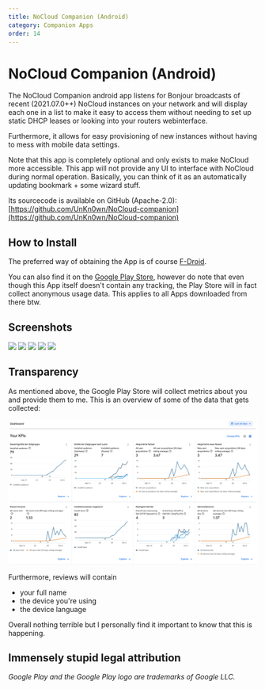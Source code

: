 ```yaml
---
title: NoCloud Companion (Android)
category: Companion Apps
order: 14
---
```

# NoCloud Companion (Android)

The NoCloud Companion android app listens for Bonjour broadcasts of recent (2021.07.0++) NoCloud instances on your network
and will display each one in a list to make it easy to access them without needing to set up
static DHCP leases or looking into your routers webinterface.

Furthermore, it allows for easy provisioning of new instances without having to mess with mobile data settings.

Note that this app is completely optional and only exists to make NoCloud more accessible.
This app will not provide any UI to interface with NoCloud during normal operation.
Basically, you can think of it as an automatically updating bookmark + some wizard stuff.

Its sourcecode is available on GitHub (Apache-2.0): [https://github.com/UnKn0wn/NoCloud-companion](https://github.com/UnKn0wn/NoCloud-companion)

## How to Install

The preferred way of obtaining the App is of course [F-Droid](https://f-droid.org/repository/browse/?fdid=cloud.NoCloud.companion).

You can also find it on the [Google Play Store](https://play.google.com/store/apps/details?id=cloud.NoCloud.companion), however do note that even though this App itself doesn't contain any tracking,
the Play Store will in fact collect anonymous usage data. This applies to all Apps downloaded from there btw.

## Screenshots

[<img src="https://github.com/UnKn0wn/NoCloud-companion/raw/master/fastlane/metadata/android/en-US/images/phoneScreenshots/screenshot-01.png" width=250>](https://github.com/UnKn0wn/NoCloud-companion/raw/master/fastlane/metadata/android/en-US/images/phoneScreenshots/screenshot-01.png)
[<img src="https://github.com/UnKn0wn/NoCloud-companion/raw/master/fastlane/metadata/android/en-US/images/phoneScreenshots/screenshot-02.png" width=250>](https://github.com/UnKn0wn/NoCloud-companion/raw/master/fastlane/metadata/android/en-US/images/phoneScreenshots/screenshot-02.png)
[<img src="https://github.com/UnKn0wn/NoCloud-companion/raw/master/fastlane/metadata/android/en-US/images/phoneScreenshots/screenshot-03.png" width=250>](https://github.com/UnKn0wn/NoCloud-companion/raw/master/fastlane/metadata/android/en-US/images/phoneScreenshots/screenshot-03.png)
[<img src="https://github.com/UnKn0wn/NoCloud-companion/raw/master/fastlane/metadata/android/en-US/images/phoneScreenshots/screenshot-04.png" width=250>](https://github.com/UnKn0wn/NoCloud-companion/raw/master/fastlane/metadata/android/en-US/images/phoneScreenshots/screenshot-04.png)
[<img src="https://github.com/UnKn0wn/NoCloud-companion/raw/master/fastlane/metadata/android/en-US/images/phoneScreenshots/screenshot-05.png" width=250>](https://github.com/UnKn0wn/NoCloud-companion/raw/master/fastlane/metadata/android/en-US/images/phoneScreenshots/screenshot-05.png)

## Transparency

As mentioned above, the Google Play Store will collect metrics about you and provide them to me.
This is an overview of some of the data that gets collected:

[<img src="./img/play_store_dashboard.png" width=750>](./img/play_store_dashboard.png)

Furthermore, reviews will contain
- your full name
- the device you're using
- the device language

Overall nothing terrible but I personally find it important to know that this is happening.

## Immensely stupid legal attribution

*Google Play and the Google Play logo are trademarks of Google LLC.*
